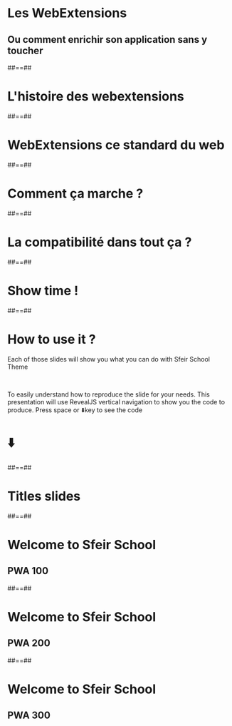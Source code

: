 
<!-- .slide: class="first-slide" -->

# Les WebExtensions

## Ou comment enrichir son application sans y toucher

##==##

<!-- .slide: class="transition left" data-background="./assets/images/pexels-miguel-á-padriñán-one.jpeg" style="left: 600px;" -->

# L'histoire des webextensions

##==##

<!-- .slide: class="transition left" data-background="./assets/images/pexels-miguel-á-padriñán-two.jpeg" style="left: 700px;"-->

# WebExtensions ce standard du web

##==##

<!-- .slide: class="transition left" data-background="./assets/images/pexels-miguel-á-padriñán-three.jpeg" style="left: 700px;"-->

# Comment ça marche ?

##==##

<!-- .slide: class="transition left" data-background="./assets/images/pexels-miguel-á-padriñán-four.jpeg" style="left: 700px;"-->

# La compatibilité dans tout ça ?

##==##

<!-- .slide: class="transition left" data-background="./assets/images/pexels-miguel-á-padriñán-five.jpeg" style="left: 700px;" -->

# Show time !


##==##


<!-- .slide: data-background="./assets/images/pexels-miguel-á-padriñán-engrenage-1-revert.jpeg" -->
# How to use it ?

Each of those slides will show you what you can do with Sfeir School Theme

<br>

To easily understand how to reproduce the slide for your needs. This presentation will use RevealJS vertical navigation to show you the code to produce. Press space or ⬇️key to see the code 

# ⬇️
<!-- .element: class="center" -->
##==##

<!-- .slide: class="transition text-bg" -->

# Titles slides

##==##

<!-- .slide: class="first-slide" sfeir-level="1" sfeir-techno="pwa" -->

# **Welcome to Sfeir School**
## **PWA 100**

##==##

<!-- .slide: class="first-slide" sfeir-level="2" sfeir-techno="pwa" -->

# **Welcome to Sfeir School**
## **PWA 200**

##==##

<!-- .slide: class="first-slide" sfeir-level="3" sfeir-techno="pwa" -->

# **Welcome to Sfeir School**
## **PWA 300**

